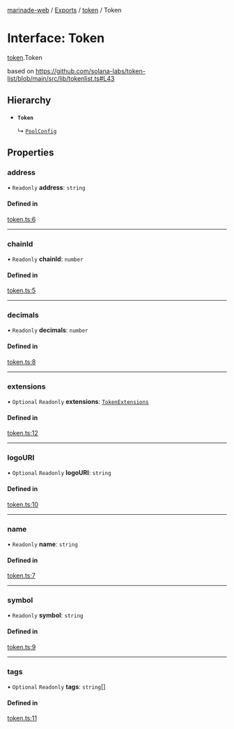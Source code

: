 [marinade-web](../README.md) / [Exports](../modules.md) / [token](../modules/token.md) / Token

# Interface: Token

[token](../modules/token.md).Token

based on https://github.com/solana-labs/token-list/blob/main/src/lib/tokenlist.ts#L43

## Hierarchy

- **`Token`**

  ↳ [`PoolConfig`](pool.PoolConfig.md)

## Properties

### address

• `Readonly` **address**: `string`

#### Defined in

[token.ts:6](https://github.com/marinade-finance/marinade-web/blob/3661e26/src/services/domain/token.ts#L6)

___

### chainId

• `Readonly` **chainId**: `number`

#### Defined in

[token.ts:5](https://github.com/marinade-finance/marinade-web/blob/3661e26/src/services/domain/token.ts#L5)

___

### decimals

• `Readonly` **decimals**: `number`

#### Defined in

[token.ts:8](https://github.com/marinade-finance/marinade-web/blob/3661e26/src/services/domain/token.ts#L8)

___

### extensions

• `Optional` `Readonly` **extensions**: [`TokenExtensions`](tokenExtensions.TokenExtensions.md)

#### Defined in

[token.ts:12](https://github.com/marinade-finance/marinade-web/blob/3661e26/src/services/domain/token.ts#L12)

___

### logoURI

• `Optional` `Readonly` **logoURI**: `string`

#### Defined in

[token.ts:10](https://github.com/marinade-finance/marinade-web/blob/3661e26/src/services/domain/token.ts#L10)

___

### name

• `Readonly` **name**: `string`

#### Defined in

[token.ts:7](https://github.com/marinade-finance/marinade-web/blob/3661e26/src/services/domain/token.ts#L7)

___

### symbol

• `Readonly` **symbol**: `string`

#### Defined in

[token.ts:9](https://github.com/marinade-finance/marinade-web/blob/3661e26/src/services/domain/token.ts#L9)

___

### tags

• `Optional` `Readonly` **tags**: `string`[]

#### Defined in

[token.ts:11](https://github.com/marinade-finance/marinade-web/blob/3661e26/src/services/domain/token.ts#L11)
